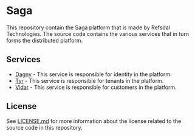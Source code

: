 # Saga
This repository contain the Saga platform that is made by Refsdal Technologies. The source code contains the various
services that in turn forms the distributed platform. 

## Services

* [Dagny](src/Dagny/) - This service is responsible for identity in the platform.
* [Tyr](src/Tyr/) - This service is responsible for tenants in the platform.
* [Vidar](src/Vidar/) - This service is responsible for customers in the platform.

## License
See [LICENSE.md](license.md) for more information about the license related to the source code in this repository.
